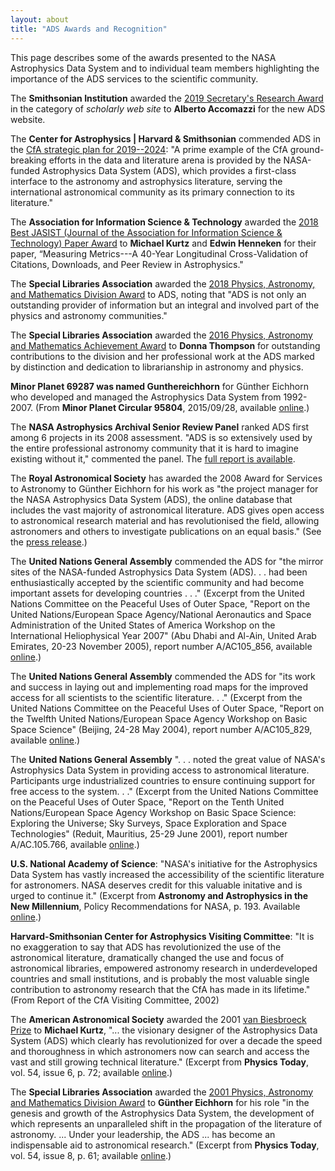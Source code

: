 ```yaml
---
layout: about
title: "ADS Awards and Recognition"
---
```


This page describes some of the awards presented to the NASA Astrophysics Data System and to individual team members highlighting the importance of the ADS services to the scientific community.

The **Smithsonian Institution** awarded the [2019 Secretary's Research Award](https://www.cfa.harvard.edu/news/pz201905) in the category of *scholarly web site* to **Alberto Accomazzi** for the new ADS website.

The **Center for Astrophysics \| Harvard & Smithsonian** commended ADS in the [CfA strategic plan for 2019--2024](https://www.cfa.harvard.edu/do/comms/CfA_Strategic_Plan_2019-2024.pdf): "A prime example of the CfA ground-breaking efforts in the data and literature arena is provided by the NASA-funded Astrophysics Data System (ADS), which provides a first-class interface to the astronomy and astrophysics literature, serving the international astronomical community as its primary connection to its literature."

The **Association for Information Science & Technology** awarded the [2018 Best JASIST (Journal of the Association for Information Science & Technology) Paper Award](https://www.asist.org/news/kurtz-henneken-win-best-jasist-paper-award/) to  **Michael Kurtz** and **Edwin Henneken** for their paper, “Measuring Metrics---A 40-Year Longitudinal Cross-Validation of Citations, Downloads, and Peer Review in Astrophysics."

The **Special Libraries Association** awarded the [2018 Physics, Astronomy, and Mathematics Division Award](http://pam.sla1.org/report-of-the-awards-presentation/) to ADS, noting that "ADS is not only an outstanding provider of information but an integral and involved part of the physics and astronomy communities."

The **Special Libraries Association** awarded the [2016 Physics, Astronomy and Mathematics Achievement Award](http://pam.sla1.org/2016-pam-awards/) to **Donna Thompson** for outstanding contributions to the division and her professional work at the ADS marked by distinction and dedication to librarianship in astronomy and physics. 

**Minor Planet 69287 was named Gunthereichhorn** for G&uuml;nther Eichhorn who developed and managed the Astrophysics Data System from 1992-2007. (From **Minor Planet Circular 95804**, 2015/09/28, available [online](https://minorplanetcenter.net/iau/ECS/MPCArchive/2015/MPC_20150928.pdf).) 

The **NASA Astrophysics Archival Senior Review Panel** ranked ADS first among 6 projects in its 2008 assessment. "ADS is so extensively used by the entire professional astronomy community that it is hard to imagine existing without it," commented the panel. The [full report is available](https://smd-prod.s3.amazonaws.com/science-red/s3fs-public/atoms/files/ApArchSR-2008_final.pdf).

The **Royal Astronomical Society** has awarded the 2008 Award for Services to Astronomy to G&uuml;nther Eichhorn for his work as "the project manager for the NASA Astrophysics Data System (ADS), the online database that includes the vast majority of astronomical literature. ADS gives open access to astronomical research material and has revolutionised the field, allowing astronomers and others to investigate publications on an equal basis." (See the [press release](http://www.ras.org.uk/news-and-press/news-archive/204-news2008/1384).) 

The **United Nations General Assembly** commended the ADS for "the mirror sites of the NASA-funded Astrophysics Data System (ADS). . . had been enthusiastically accepted by the scientific community and had become important assets for developing countries . . ." (Excerpt from the United Nations Committee on the Peaceful Uses of Outer Space, "Report on the United Nations/European Space Agency/National Aeronautics and Space Administration of the United States of America Workshop on the International Heliophysical Year 2007" (Abu Dhabi and Al-Ain, United Arab Emirates, 20-23 November 2005), report number A/AC105_856, available [online](http://www.unoosa.org/pdf/reports/ac105/AC105_856E.pdf).) 

The **United Nations General Assembly** commended the ADS for "its work and success in laying out and implementing road maps for the improved access for all scientists to the scientific literature. . ." (Excerpt from the United Nations Committee on the Peaceful Uses of Outer Space, "Report on the Twelfth United Nations/European Space Agency Workshop on Basic Space Science" (Beijing, 24-28 May 2004), report number A/AC105_829, available [online](http://www.unoosa.org/pdf/reports/ac105/AC105_829E.pdf).) 

The **United Nations General Assembly** ". . . noted the great value of NASA's Astrophysics Data System in providing access to astronomical literature. Participants urge industrialized countries to ensure continuing support for free access to the system. . ." (Excerpt from the United Nations Committee on the Peaceful Uses of Outer Space, "Report on the Tenth United Nations/European Space Agency Workshop on Basic Space Science: Exploring the Universe; Sky Surveys, Space Exploration and Space Technologies" (Reduit, Mauritius, 25-29 June 2001), report number A/AC.105.766, available [online](http://www.unoosa.org/pdf/reports/ac105/AC105_766E.pdf).) 

**U.S. National Academy of Science**: "NASA's initiative for the Astrophysics Data System has vastly increased the accessibility of the scientific literature for astronomers. NASA deserves credit for this valuable initative and is urged to continue it." (Excerpt from **Astronomy and Astrophysics in the New Millennium**, Policy Recommendations for NASA, p. 193. Available [online](http://books.nap.edu/books/0309070317/html/193.html).) 

**Harvard-Smithsonian Center for Astrophysics Visiting Committee**: "It is no exaggeration to say that ADS has revolutionized the use of the astronomical literature, dramatically changed the use and focus of astronomical libraries, empowered astronomy research in underdeveloped countries and small institutions, and is probably the most valuable single contribution to astronomy research that the CfA has made in its lifetime." (From Report of the CfA Visiting Committee, 2002) 

The **American Astronomical Society** awarded the 2001 [van Biesbroeck Prize](https://aas.org/grants-and-prizes/george-van-biesbroeck-prize) to **Michael Kurtz**, "... the visionary designer of the Astrophysics Data System (ADS) which clearly has revolutionized for over a decade the speed and thoroughness in which astronomers now can search and access the vast and still growing technical literature." (Excerpt from **Physics Today**, vol. 54, issue 6, p. 72; available [online](http://physicstoday.scitation.org/doi/10.1063/1.1387600).) 

The **Special Libraries Association** awarded the [2001 Physics, Astronomy and Mathematics Division Award](http://pam.sla.org/manual/awards/division-winners-list/) to **G&uuml;nther Eichhorn** for his role "in the genesis and growth of the Astrophysics Data System, the development of which represents an unparalleled shift in the propagation of the literature of astronomy. ... Under your leadership, the ADS ... has become an indispensable aid to astronomical research." (Excerpt from **Physics Today**, vol. 54, issue 8, p. 61; available [online](http://physicstoday.scitation.org/doi/10.1063/1.2405666).)


